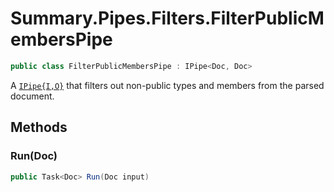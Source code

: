 # Summary.Pipes.Filters.FilterPublicMembersPipe
```cs
public class FilterPublicMembersPipe : IPipe<Doc, Doc>
```

A [`IPipe{I,O}`](./IPipe{I,O}.md) that filters out non-public types and members from the parsed document.

## Methods
### Run(Doc)
```cs
public Task<Doc> Run(Doc input)
```

